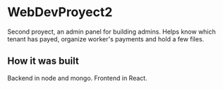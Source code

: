 # WebDevProyect2
Second proyect, an admin panel for building admins. Helps know which tenant has payed, organize worker's payments and hold a few files.

## How it was built
Backend in node and mongo. Frontend in React.
